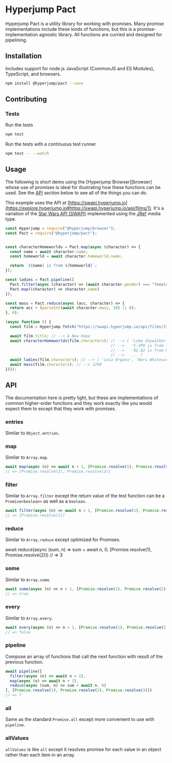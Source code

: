# Hyperjump Pact

Hyperjump Pact is a utility library for working with promises. Many promise
implementations include these kinds of functions, but this is a
promise-implementation agnostic library. All functions are curried and designed
for pipelining.

## Installation
Includes support for node.js JavaScript (CommonJS and ES Modules), TypeScript,
and browsers.

```bash
npm install @hyperjump/pact --save
```

## Contributing

### Tests

Run the tests

```bash
npm test
```

Run the tests with a continuous test runner

```bash
npm test -- --watch
```

## Usage

The following is short demo using the [Hyperjump Browser][browser] whose use of
promises is ideal for illustrating how these functions can be used. See the
[API](#api) section below to see all of the things you can do.

This example uses the API at [https://swapi.hyperjump.io](https://explore.hyperjump.io#https://swapi.hyperjump.io/api/films/1).
It's a variation of the [Star Wars API (SWAPI)](https://swapi.dev)
implemented using the [JRef][jref] media type.

```javascript
const Hyperjump = require("@hyperjump/browser");
const Pact = require("@hyperjump/pact");


const characterHomeworlds = Pact.map(async (character) => {
  const name = await character.name;
  const homeworld = await character.homeworld.name;

  return `${name} is from ${homeworld}`;
});

const ladies = Pact.pipeline([
  Pact.filter(async (character) => (await character.gender) === "female"),
  Pact.map((character) => character.name)
]);

const mass = Pact.reduce(async (acc, character) => {
  return acc + (parseInt(await character.mass, 10) || 0);
}, 0);

(async function () {
  const film = Hyperjump.fetch("https://swapi.hyperjump.io/api/films/1");

  await film.title; // --> A New Hope
  await characterHomeworlds(film.characters); // --> [ 'Luke Skywalker is from Tatooine',
                                              // -->   'C-3PO is from Tatooine',
                                              // -->   'R2-D2 is from Naboo',
                                              // -->   ... ]
  await ladies(film.characters); // --> [ 'Leia Organa', 'Beru Whitesun lars' ]
  await mass(film.characters); // --> 1290
}());
```

## API

The documentation here is pretty light, but these are implementations of common
higher-order functions and they work exactly like you would expect them to
except that they work with promises.

### entries
Similar to `Object.entries`.

### map
Similar to `Array.map`.

```javascript
await map(async (n) => await n + 1, [Promise.resolve(1), Promise.resolve(2)])
// => [Promise.resolve(2), Promise.resolve(3)]
```

### filter
Similar to `Array.filter` except the return value of the test function can be a
`Promise<boolean>` as well as a `boolean`.

```javascript
await filter(async (n) => await n > 1, [Promise.resolve(1), Promise.resolve(2)])
// => [Promise.resolve(2)]
```

### reduce
Similar to `Array.reduce` except optimized for Promises.

await reduce(async (sum, n) => sum + await n, 0, [Promise.resolve(1), Promise.resolve(2)])
// => 3

### some
Similar to `Array.some`.

```javascript
await some(async (n) => n > 1, [Promise.resolve(1), Promise.resolve(2)])
// => true
```

### every
Similar to `Array.every`.

```javascript
await every(async (n) => n > 1, [Promise.resolve(1), Promise.resolve(2)])
// => false
```

### pipeline
Compose an array of functions that call the next function with result of the
previous function.

```javascript
await pipeline([
  filter(async (n) => await n > 1),
  map(async (n) => await n + 1),
  reduce(async (sum, n) => sum + await n, 0)
], [Promise.resolve(1), Promise.resolve(2), Promise.resolve(3)])
// => 7
```

### all
Same as the standard `Promise.all` except more convenient to use with
`pipeline`.

### allValues
`allValues` is like `all` except it resolves promise for each value in an object
rather than each item in an array.

[hyperjump]: https://github.com/hyperjump-io/browser
[jref]: https://github.com/hyperjump-io/browser/blob/master/lib/json-reference/README.md

